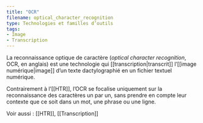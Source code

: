 ```yaml
---
title: "OCR"
filename: optical_character_recognition
type: Technologies et familles d’outils
tags:
- Image
- Transcription
---
```


La reconnaissance optique de caractère (*optical character recognition*, OCR, en anglais) est une technologie qui [[transcription|transcrit]] l’[[image numérique|image]] d’un texte dactylographié en un fichier textuel numérique.

Contrairement à l’[[HTR]], l’OCR se focalise uniquement sur la reconnaissance des caractères un par un, sans prendre en compte leur contexte que ce soit dans un mot, une phrase ou une ligne.

Voir aussi : [[HTR]], [[Transcription]]

